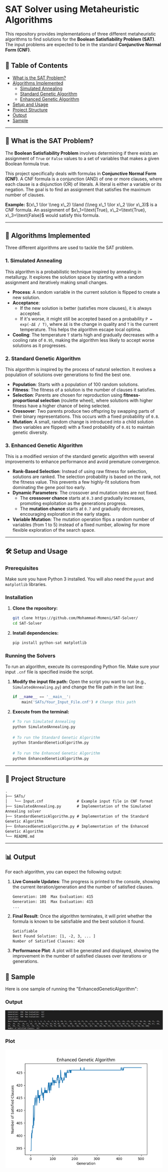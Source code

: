 # SAT Solver using Metaheuristic Algorithms

This repository provides implementations of three different metaheuristic algorithms to find solutions for the **Boolean Satisfiability Problem (SAT)**. The input problems are expected to be in the standard **Conjunctive Normal Form (CNF)**.

## 📖 Table of Contents
* [What is the SAT Problem?](#-what-is-the-sat-problem)
* [Algorithms Implemented](#-algorithms-implemented)
  * [Simulated Annealing](#1-simulated-annealing)
  * [Standard Genetic Algorithm](#2-standard-genetic-algorithm)
  * [Enhanced Genetic Algorithm](#3-enhanced-genetic-algorithm)
* [Setup and Usage](#️-setup-and-usage)
* [Project Structure](#-project-structure)
* [Output](#-output)
* [Sample](#-sample)

-----

## 🧐 What is the SAT Problem?

The **Boolean Satisfiability Problem** involves determining if there exists an assignment of `True` or `False` values to a set of variables that makes a given Boolean formula true.

This project specifically deals with formulas in **Conjunctive Normal Form (CNF)**. A CNF formula is a conjunction (AND) of one or more clauses, where each clause is a disjunction (OR) of literals. A literal is either a variable or its negation. The goal is to find an assignment that satisfies the maximum number of clauses.

**Example:** $(x\_1 \\lor \\neg x\_2) \\land (\\neg x\_1 \\lor x\_2 \\lor x\_3)$ is a CNF formula. An assignment of $x\_1=\\text{True}, x\_2=\\text{True}, x\_3=\\text{False}$ would satisfy this formula.

-----

## 🤖 Algorithms Implemented

Three different algorithms are used to tackle the SAT problem.

### 1\. Simulated Annealing

This algorithm is a probabilistic technique inspired by annealing in metallurgy. It explores the solution space by starting with a random assignment and iteratively making small changes.

  - **Process**: A random variable in the current solution is flipped to create a new solution.
  - **Acceptance**:
      - If the new solution is better (satisfies more clauses), it is always accepted.
      - If it's worse, it might still be accepted based on a probability `P = exp(-ΔE / T)`, where `ΔE` is the change in quality and `T` is the current temperature. This helps the algorithm escape local optima.
  - **Cooling**: The temperature `T` starts high and gradually decreases with a cooling rate of `0.95`, making the algorithm less likely to accept worse solutions as it progresses.

### 2\. Standard Genetic Algorithm

This algorithm is inspired by the process of natural selection. It evolves a population of solutions over generations to find the best one.

  - **Population**: Starts with a population of 100 random solutions.
  - **Fitness**: The fitness of a solution is the number of clauses it satisfies.
  - **Selection**: Parents are chosen for reproduction using **fitness-proportional selection** (roulette wheel), where solutions with higher fitness have a higher chance of being selected.
  - **Crossover**: Two parents produce two offspring by swapping parts of their binary representations. This occurs with a fixed probability of `0.8`.
  - **Mutation**: A small, random change is introduced into a child solution (two variables are flipped) with a fixed probability of `0.01` to maintain genetic diversity.

### 3\. Enhanced Genetic Algorithm

This is a modified version of the standard genetic algorithm with several improvements to enhance performance and avoid premature convergence.

  - **Rank-Based Selection**: Instead of using raw fitness for selection, solutions are ranked. The selection probability is based on the rank, not the fitness value. This prevents a few highly-fit solutions from dominating the gene pool too early.
  - **Dynamic Parameters**: The crossover and mutation rates are not fixed.
      - The **crossover chance** starts at `0.3` and gradually increases, promoting exploitation as the generations progress.
      - The **mutation chance** starts at `0.7` and gradually decreases, encouraging exploration in the early stages.
  - **Variable Mutation**: The mutation operation flips a random number of variables (from 1 to 5) instead of a fixed number, allowing for more flexible exploration of the search space.

-----

## 🛠️ Setup and Usage

### Prerequisites

Make sure you have Python 3 installed. You will also need the `pysat` and `matplotlib` libraries.

### Installation

1.  **Clone the repository:**
    ```sh
    git clone https://github.com/Mohammad-Momeni/SAT-Solver/
    cd SAT-Solver
    ```
2.  **Install dependencies:**
    ```sh
    pip install python-sat matplotlib
    ```

### Running the Solvers

To run an algorithm, execute its corresponding Python file. Make sure your input `.cnf` file is specified inside the script.

1.  **Modify the input file path:**
    Open the script you want to run (e.g., `SimulatedAnnealing.py`) and change the file path in the last line:

    ```python
    if __name__ == '__main__':
        main('SATs/Your_Input_File.cnf') # Change this path
    ```

2.  **Execute from the terminal:**

    ```sh
    # To run Simulated Annealing
    python SimulatedAnnealing.py

    # To run the Standard Genetic Algorithm
    python StandardGeneticAlgorithm.py

    # To run the Enhanced Genetic Algorithm
    python EnhancedGeneticAlgorithm.py
    ```

-----

## 📂 Project Structure

```
.
├── SATs/
│   └── Input.cnf               # Example input file in CNF format
├── SimulatedAnnealing.py       # Implementation of the Simulated Annealing solver
├── StandardGeneticAlgorithm.py # Implementation of the Standard Genetic Algorithm
├── EnhancedGeneticAlgorithm.py # Implementation of the Enhanced Genetic Algorithm
└── README.md
```

-----

## 📊 Output

For each algorithm, you can expect the following output:

1.  **Live Console Updates**: The progress is printed to the console, showing the current iteration/generation and the number of satisfied clauses.

    ```
    Generation: 100  Max Evaluation: 415
    Generation: 101  Max Evaluation: 415
    ...
    ```

2.  **Final Result**: Once the algorithm terminates, it will print whether the formula is known to be satisfiable and the best solution it found.

    ```
    Satisfiable
    Best Found Solution: [1, -2, 3, ... ]
    Number of Satisfied Clauses: 420
    ```

3.  **Performance Plot**: A plot will be generated and displayed, showing the improvement in the number of satisfied clauses over iterations or generations.

## 🤖 Sample

Here is one sample of running the "EnhancedGeneticAlgorithm":

### Output
![Output](Sample-Output.jpg)

### Plot
![Plot](Sample-Plot.png)
